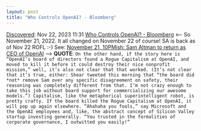 ```yaml
---
layout: post
title: "Who Controls OpenAI? - Bloomberg"
---
```

[Discovered](http://rolandtanglao.com/2020/07/29/p1-blogthis-checkvist-list-links-to-blog/): Nov 22, 2023 11:31 [Who Controls OpenAI? - Bloomberg](https://www.bloomberg.com/opinion/articles/2023-11-20/who-controls-openai?srnd=undefined) <-- So November 21, 2022. It all changed on November 22 of course! SA is back as of Nov 22 ROFL :-) See: [November 21, 10PMish: Sam Altman to return as CEO of OpenAI](https://www.theverge.com/2023/11/22/23967223/sam-altman-returns-ceo-open-ai) --> **QUOTE**: `On the other hand, if the story here is “OpenAI’s board of directors found a Rogue Capitalism at OpenAI, and moved to kill it before it could destroy their nice nonprofit mission,” well, it’s also not clear that that worked. (It’s not clear that it’s true, either: Shear tweeted this morning that “the board did *not* remove Sam over any specific disagreement on safety, their reasoning was completely different from that. I’m not crazy enough to take this job without board support for commercializing our awesome models.”) Capitalism, like the metaphorical superintelligent robot, is pretty crafty. If the board killed the Rogue Capitalism at OpenAI, it will pop up again elsewhere. “Ahahaha you fools,” say Microsoft and the OpenAI employees and, like, the abstract concept of Silicon Valley startup investing generally. “You trusted in the formalities of corporate governance, I outwitted you easily!”`
